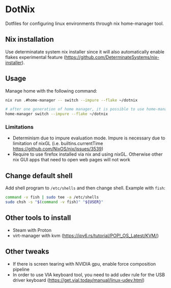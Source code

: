 # DotNix

Dotfiles for configuring linux environments through nix home-manager tool.

## Nix installation

Use determinatate system nix installer since it will also automatically enable flakes experimental feature (https://github.com/DeterminateSystems/nix-installer).

## Usage

Manage home with the following command:

```sh
nix run .#home-manager -- switch --impure --flake ~/dotnix

# after one generation of home manager, it is possible to use home-manager directly
home-manager switch --impure --flake ~/dotnix
```

### Limitations

- Determinism due to impure evaluation mode. Impure is necessary due to limitation of nixGL (i.e. builtins.currentTime https://github.com/NixOS/nix/issues/3539)
- Require to use firefox installed via nix and using nixGL. Otherwise other nix GUI apps that need to open web pages will not work

## Change default shell

Add shell program to `/etc/shells` and then change shell. Example with `fish`:

```sh
command -v fish | sudo tee -a /etc/shells
sudo chsh -s "$(command -v fish)" "${USER}"
```

## Other tools to install

- Steam with Proton
- virt-manager with kvm (https://ipv6.rs/tutorial/POP!_OS_Latest/KVM/)

## Other tweaks

- If there is screen tearing with NVIDIA gpu, enable force composition pipeline
- In order to use VIA keyboard tool, you need to add udev rule for the USB driver keyboard (https://get.vial.today/manual/linux-udev.html)
